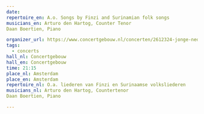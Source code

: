 ```yaml
---
date:
repertoire_en: A.o. Songs by Finzi and Surinamian folk songs
musicians_en: Arturo den Hartog, Counter Tenor
Daan Boertien, Piano

organizer_url: https://www.concertgebouw.nl/concerten/2612324-jonge-nederlanders-arturo-den-hartog
tags:
  - concerts
hall_nl: Concertgebouw
hall_en: Concertgebouw
time: 21:15
place_nl: Amsterdam
place_en: Amsterdam
repertoire_nl: O.a. liederen van Finzi en Surinaamse volksliederen
musicians_nl: Arturo den Hartog, Countertenor
Daan Boertien, Piano

---
```


